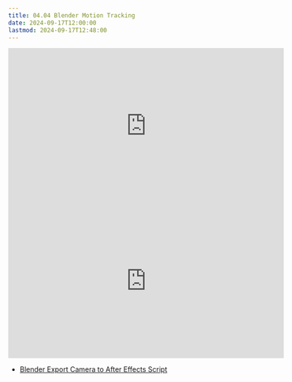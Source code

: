 ```yaml
---
title: 04.04 Blender Motion Tracking
date: 2024-09-17T12:00:00
lastmod: 2024-09-17T12:48:00
---
```


<div class="video-grid">
<div class="iframe-16-9-container">
<iframe class="youTubeIframe" width="560" height="315" src="https://www.youtube.com/embed/H85TxDEoxv8?si=wRwc9epAvG5Xx_cR" title="YouTube video player" frameborder="0" allow="accelerometer; autoplay; clipboard-write; encrypted-media; gyroscope; picture-in-picture; web-share" allowfullscreen></iframe>
</div>

<div class="iframe-16-9-container">
<iframe class="youTubeIframe" width="560" height="315" src="https://www.youtube.com/embed/-XJ1_ZN4Qx4" title="YouTube video player" frameborder="0" allow="accelerometer; autoplay; clipboard-write; encrypted-media; gyroscope; picture-in-picture; web-share" allowfullscreen></iframe>
</div>

</div>

- [Blender Export Camera to After Effects Script](https://github.com/Squls/io-export-after-effects-2.9/blob/main/io_export_after_effects.py)
